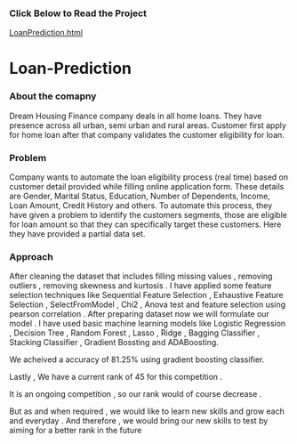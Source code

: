### Click Below to Read the Project 
[LoanPrediction.html](https://htmlpreview.github.io/?https://github.com/arhamlodha318/ML-LoanPredicition/blob/main/loan%20prediction.html)



# Loan-Prediction
### About the comapny

Dream Housing Finance company deals in all home loans. They have presence across all urban, semi urban and rural areas. Customer first apply for home loan after that company validates the customer eligibility for loan.

### Problem

Company wants to automate the loan eligibility process (real time) based on customer detail provided while filling online application form. These details are Gender, Marital Status, Education, Number of Dependents, Income, Loan Amount, Credit History and others. To automate this process, they have given a problem to identify the customers segments, those are eligible for loan amount so that they can specifically target these customers. Here they have provided a partial data set.

### Approach 

After cleaning the dataset that includes filling missing values , removing outliers , removing skewness and kurtosis .
I have applied some feature selection techniques like Sequential Feature Selection , Exhaustive Feature Selection , SelectFromModel , Chi2 , Anova test and feature selection using pearson correlation . After preparing dataset now we will formulate our model . I have used basic machine learning models like Logistic Regression , Decision Tree , Random Forest , Lasso , Ridge , Bagging Classifier , Stacking Classifier , Gradient Bossting and ADABoosting.

We acheived a accuracy of 81.25% using gradient boosting classifier.

Lastly , We have a current rank of 45 for this competition .

It is an ongoing competition , so our rank would of course decrease .

But as and when required , we would like to learn new skills and grow each and everyday . And therefore , we would bring our new skills to test by aiming for a better rank in the future
